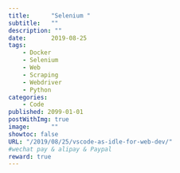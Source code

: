 ```yaml
---
title:      "Selenium "
subtitle:   ""
description: ""
date:       2019-08-25
tags:
    - Docker
    - Selenium
    - Web
    - Scraping
    - Webdriver
    - Python
categories:
    - Code
published: 2099-01-01
postWithImg: true
image:      ""
showtoc: false
URL: "/2019/08/25/vscode-as-idle-for-web-dev/"
#wechat pay & alipay & Paypal
reward: true
---
```


